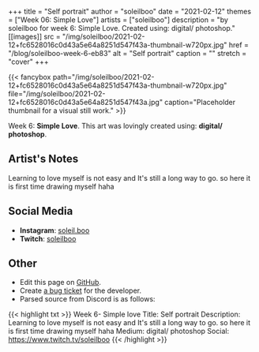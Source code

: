 +++
title =       "Self portrait"
author =      "soleilboo"
date =        "2021-02-12"
themes =      ["Week 06: Simple Love"]
artists =     ["soleilboo"]
description = "by soleilboo for week 6: Simple Love. Created using: digital/ photoshop."
[[images]]
      src = "/img/soleilboo/2021-02-12+fc6528016c0d43a5e64a8251d547f43a-thumbnail-w720px.jpg"
      href = "/blog/soleilboo-week-6-eb83"
      alt = "Self portrait"
      caption = ""
      stretch = "cover"
+++

{{< fancybox path="/img/soleilboo/2021-02-12+fc6528016c0d43a5e64a8251d547f43a-thumbnail-w720px.jpg" file="/img/soleilboo/2021-02-12+fc6528016c0d43a5e64a8251d547f43a.jpg" caption="Placeholder thumbnail for a visual still work." >}}


Week 6: **Simple Love**. This art was lovingly created using: **digital/ photoshop**.

## Artist's Notes

Learning to love myself is not easy and It's still a long way to go. so here it is first time drawing myself haha

## Social Media

- **Instagram**: <a href='https://instagram.com/soleil.boo' target='_blank'>soleil.boo</a>
- **Twitch**: <a href='https://twitch.tv/soleilboo' target='_blank'>soleilboo</a>

## Other

- Edit this page on [GitHub](https://github.com/teaminkling/web-refresh/edit/main/content/blog/soleilboo-week-6-eb83.md).
- Create [a bug ticket](https://github.com/teaminkling/web-refresh/issues/new?assignees=&labels=bug&template=problem-report.md&title=) for the developer.
- Parsed source from Discord is as follows:

{{< highlight txt >}}
Week 6- Simple love
Title: Self portrait
Description: Learning to love myself is not easy and It's still a long way to go. so here it is first time drawing myself haha
Medium: digital/ photoshop
Social: https://www.twitch.tv/soleilboo
{{< /highlight >}}